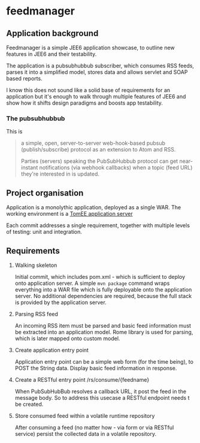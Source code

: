 # feedmanager

## Application background

Feedmanager is a simple JEE6 application showcase, to outline new features in JEE6 and their testability. 

The application is a pubsubhubbub subscriber, which consumes RSS feeds, parses it into a simplified model, stores data and allows servlet and SOAP based reports. 

I know this does not sound like a solid base of requirements for an application but it's enough to walk through multiple features of JEE6 and show how it shifts design paradigms and boosts app testability. 

### The pubsubhubbub 

This is 
> a simple, open, server-to-server web-hook-based pubsub (publish/subscribe) protocol as an extension to Atom and RSS.
> 
> Parties (servers) speaking the PubSubHubbub protocol can get near-instant notifications (via webhook callbacks) when a topic (feed URL) they're interested in is updated. 

## Project organisation 

Application is a monolythic application, deployed as a single WAR. The working environment is a [TomEE application server][1]

Each commit addresses a single requirement, together with multiple levels of testing: unit and integration. 

## Requirements

1. Walking skeleton

    Initial commit, which includes pom.xml - which is sufficient to deploy onto application server. A simple `mvn package` command wraps everything into a WAR file which is fully deployable onto the application server.
    No additional dependencies are required, because the full stack is provided by the application server.  

2. Parsing RSS feed

	An incoming RSS item must be parsed and basic feed information must be extracted into an application model.
	Rome library is used for parsing, which is later mapped onto custom model.  
	
3. Create application entry point

	Application entry point can be a simple web form (for the time being), to POST the String data.
	Display basic feed information in response. 
	
4. Create a RESTful entry point /rs/consume/{feedname}

	When PubSubHubBub resolves a callback URL, it post the feed in the message body. 
	So to address this usecase a RESTful endpoint needs t be created. 
	
5. Store consumed feed within a volatile runtime repository

	After consuming a feed (no matter how - via form or via RESTful service) persist the collected data in a volatile repository.
	 
		
[1]: http://tomee.apache.org/	"TomEE all-Apache Java EE 6 Web Profile"